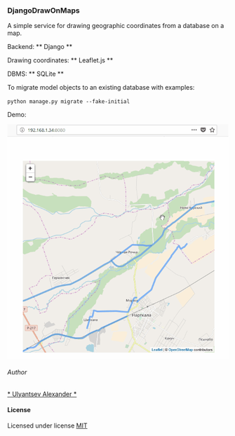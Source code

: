 ### DjangoDrawOnMaps
A simple service for drawing geographic coordinates from a database on a map.

Backend: ** Django **

Drawing coordinates: ** Leaflet.js **

DBMS: ** SQLite **


To migrate model objects to an existing database with examples:

`python manage.py migrate --fake-initial`

Demo:

![](Readme/demo_geometrica.gif)

###### Author
[* Ulyantsev Alexander *](mailto:it.bumerang@gmail.com)

#### License
Licensed under license [MIT](LICENSE.txt)